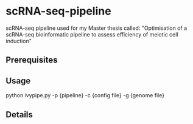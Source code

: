 # scRNA-seq-pipeline
scRNA-seq pipeline used for my Master thesis called: "Optimisation of a scRNA-seq bioinformatic pipeline to assess efficiency of meiotic cell induction"

## Prerequisites

## Usage

python ivypipe.py -p {pipeline} -c {config file} -g {genome file}

## Details
